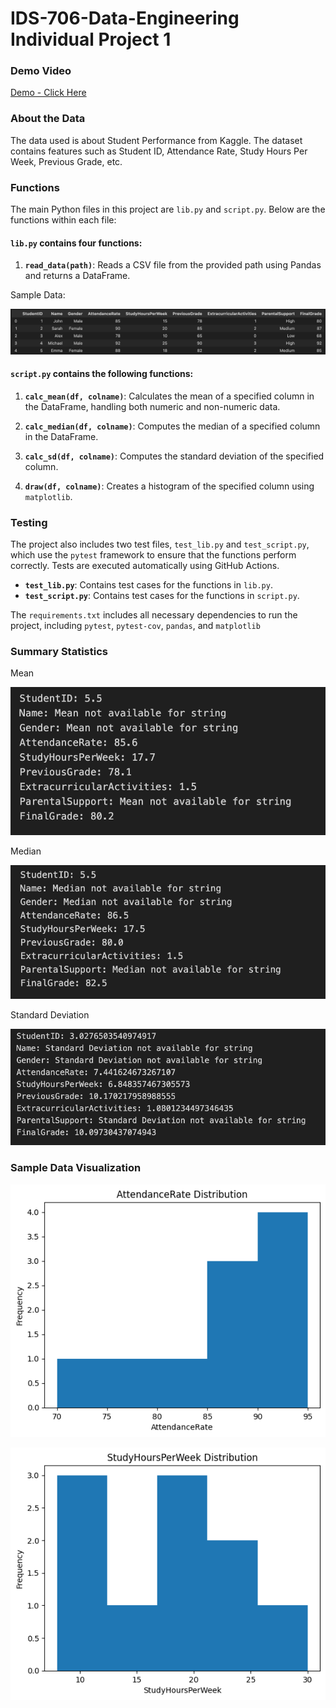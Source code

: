 # IDS-706-Data-Engineering Individual Project 1

### Demo Video

[Demo - Click Here](https://youtu.be/ztUyUJDyPsc)

### About the Data
The data used is about Student Performance from Kaggle. The dataset contains features such as Student ID, Attendance Rate, Study Hours Per Week, Previous Grade, etc.

### Functions

The main Python files in this project are `lib.py` and `script.py`. Below are the functions within each file:

#### **`lib.py`** contains four functions:

1. **`read_data(path)`**: Reads a CSV file from the provided path using Pandas and returns a DataFrame.

Sample Data:

![alt text](plots/sample_data.png)

#### **`script.py`** contains the following functions:

1. **`calc_mean(df, colname)`**: Calculates the mean of a specified column in the DataFrame, handling both numeric and non-numeric data.

2. **`calc_median(df, colname)`**: Computes the median of a specified column in the DataFrame.

3. **`calc_sd(df, colname)`**: Computes the standard deviation of the specified column.

4. **`draw(df, colname)`**: Creates a histogram of the specified column using `matplotlib`.

### Testing
The project also includes two test files, `test_lib.py` and `test_script.py`, which use the `pytest` framework to ensure that the functions perform correctly. Tests are executed automatically using GitHub Actions.

- **`test_lib.py`**: Contains test cases for the functions in `lib.py`.
- **`test_script.py`**: Contains test cases for the functions in `script.py`.

The `requirements.txt` includes all necessary dependencies to run the project, including `pytest`, `pytest-cov`, `pandas`, and `matplotlib`


### Summary Statistics

Mean

![alt text](plots/mean.png)

Median

![alt text](plots/median.png)

Standard Deviation

![alt text](plots/std.png)

### Sample Data Visualization

![](plots/AttendanceRate.png)

![](plots/study_hours.png)
